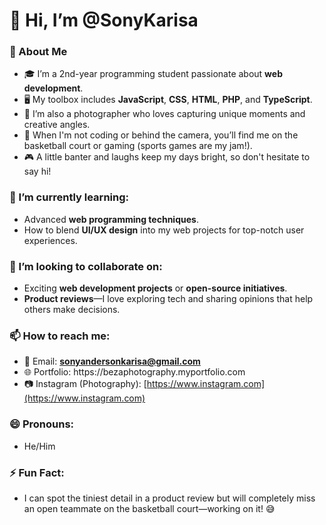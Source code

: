 # 👋 Hi, I’m @SonyKarisa

### 🌟 About Me

- 🎓 I’m a 2nd-year programming student passionate about **web development**.
- 🖥️ My toolbox includes **JavaScript**, **CSS**, **HTML**, **PHP**, and **TypeScript**.
- 📸 I’m also a photographer who loves capturing unique moments and creative angles.
- 🏀 When I'm not coding or behind the camera, you’ll find me on the basketball court or gaming (sports games are my jam!).
- 🎮 A little banter and laughs keep my days bright, so don't hesitate to say hi!

### 🌱 I’m currently learning:

- Advanced **web programming techniques**.
- How to blend **UI/UX design** into my web projects for top-notch user experiences.

### 💞️ I’m looking to collaborate on:

- Exciting **web development projects** or **open-source initiatives**.
- **Product reviews**—I love exploring tech and sharing opinions that help others make decisions.

### 📫 How to reach me:

- 📧 Email: **[sonyandersonkarisa@gmail.com](mailto\:sonyandersonkarisa@gmail.com)**
- 🌐 Portfolio: https\://bezaphotography.myportfolio.com
- 📷 Instagram (Photography): [https://www.instagram.com](https://www.instagram.com)

### 😄 Pronouns:

- He/Him

### ⚡ Fun Fact:

- I can spot the tiniest detail in a product review but will completely miss an open teammate on the basketball court—working on it! 😅
